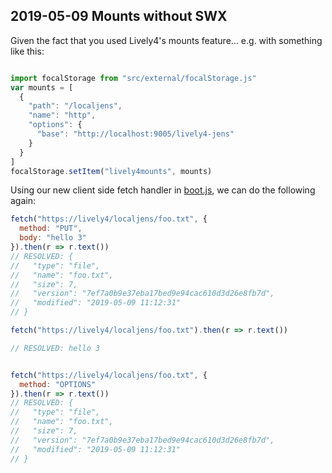 ## 2019-05-09 Mounts without SWX

Given the fact that you used Lively4's mounts feature... e.g. with something like this:
```javascript

import focalStorage from "src/external/focalStorage.js"
var mounts = [
  {
    "path": "/localjens",
    "name": "http",
    "options": {
      "base": "http://localhost:9005/lively4-jens"
    }
  }
]
focalStorage.setItem("lively4mounts", mounts)

```

Using our new client side fetch handler in [boot.js](browse://boot.js), we can do the following again:

```javascript
fetch("https://lively4/localjens/foo.txt", {
  method: "PUT",
  body: "hello 3"
}).then(r => r.text())
// RESOLVED: {
//   "type": "file",
//   "name": "foo.txt",
//   "size": 7,
//   "version": "7ef7a0b9e37eba17bed9e94cac610d3d26e8fb7d",
//   "modified": "2019-05-09 11:12:31"
// }

fetch("https://lively4/localjens/foo.txt").then(r => r.text())

// RESOLVED: hello 3


fetch("https://lively4/localjens/foo.txt", {
  method: "OPTIONS"
}).then(r => r.text())
// RESOLVED: {
//   "type": "file",
//   "name": "foo.txt",
//   "size": 7,
//   "version": "7ef7a0b9e37eba17bed9e94cac610d3d26e8fb7d",
//   "modified": "2019-05-09 11:12:31"
// }

```


